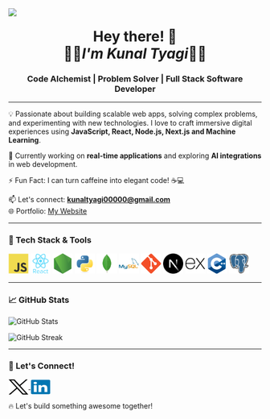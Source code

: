 <img src="https://user-images.githubusercontent.com/93856353/217592567-cf1014ba-4f09-42fb-9a88-821780fffe4e.png" align="right" width="1000">

<h1 align="center">Hey there! 🚀<br>👨‍💻<i>I'm Kunal Tyagi</i>👨‍💻</h1>
<h3 align="center">Code Alchemist | Problem Solver | Full Stack Software Developer</h3>

---

💡 Passionate about building scalable web apps, solving complex problems, and experimenting with new technologies. I love to craft immersive digital experiences using **JavaScript, React, Node.js, Next.js and Machine Learning**.

🔭 Currently working on **real-time applications** and exploring **AI integrations** in web development.

⚡ Fun Fact: I can turn caffeine into elegant code! ☕💻

📫 Let's connect: **kunaltyagi00000@gmail.com**  
🌐 Portfolio: [My Website](https://tykunal.pages.dev/)

---

### 🌟 Tech Stack & Tools

<p align="left">
  <img src="https://raw.githubusercontent.com/devicons/devicon/master/icons/javascript/javascript-original.svg" alt="JavaScript" width="40" height="40"/>
  <img src="https://raw.githubusercontent.com/devicons/devicon/master/icons/react/react-original-wordmark.svg" alt="React" width="40" height="40"/>
  <img src="https://raw.githubusercontent.com/devicons/devicon/master/icons/nodejs/nodejs-original.svg" alt="Node.js" width="40" height="40"/>
  <img src="https://raw.githubusercontent.com/devicons/devicon/master/icons/python/python-original.svg" alt="Python" width="40" height="40"/>
  <img src="https://raw.githubusercontent.com/devicons/devicon/master/icons/mongodb/mongodb-original.svg" alt="MongoDB" width="40" height="40"/>
  <img src="https://raw.githubusercontent.com/devicons/devicon/master/icons/mysql/mysql-original-wordmark.svg" alt="MySQL" width="40" height="40"/>
  <img src="https://raw.githubusercontent.com/devicons/devicon/master/icons/git/git-original.svg" alt="Git" width="40" height="40"/>
  <img src="https://raw.githubusercontent.com/devicons/devicon/master/icons/nextjs/nextjs-original.svg" alt="Next.js" width="40" height="40"/>
  <img src="https://raw.githubusercontent.com/devicons/devicon/master/icons/express/express-original.svg" alt="Express.js" width="40" height="40"/>
  <img src="https://raw.githubusercontent.com/devicons/devicon/master/icons/cplusplus/cplusplus-original.svg" alt="C++" width="40" height="40"/>
  <img src="https://raw.githubusercontent.com/devicons/devicon/master/icons/postgresql/postgresql-original.svg" alt="PostgreSQL" width="40" height="40"/>
</p>

---

### 📈 GitHub Stats

<p>
  <img align="center" src="https://github-readme-stats.vercel.app/api?username=tykunal&show_icons=true&theme=radical&hide_rank=true" alt="GitHub Stats" />
</p>

<p>
  <img align="center" src="https://github-readme-streak-stats.herokuapp.com/?user=tykunal&theme=radical" alt="GitHub Streak" />
</p>


---

### 🚀 Let's Connect!
<p>
  <a href="https://twitter.com/tykunal07" target="blank">
    <img align="center" src="https://raw.githubusercontent.com/devicons/devicon/master/icons/twitter/twitter-original.svg" alt="Twitter" height="30" width="40"/>
  </a>
  <a href="https://linkedin.com/in/kunaltyagi" target="blank">
    <img align="center" src="https://raw.githubusercontent.com/devicons/devicon/master/icons/linkedin/linkedin-original.svg" alt="LinkedIn" height="30" width="40"/>
  </a>
</p>

🔥 Let's build something awesome together!
